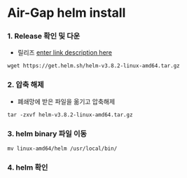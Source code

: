 # Air-Gap helm install
### 1. Release 확인 및 다운
- 릴리즈 [enter link description here](https://github.com/helm/helm/releases)
```
wget https://get.helm.sh/helm-v3.8.2-linux-amd64.tar.gz
```
### 2. 압축 해제
- 폐쇄망에 받은 파일을 옮기고 압축해제
```
tar -zxvf helm-v3.8.2-linux-amd64.tar.gz
```
### 3.  helm binary 파일 이동
```
mv linux-amd64/helm /usr/local/bin/
```
### 4.  helm 확인
